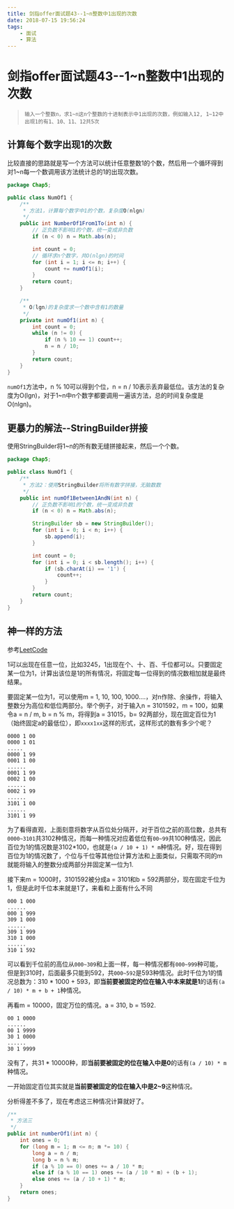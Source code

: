 ```yaml
---
title: 剑指offer面试题43--1~n整数中1出现的次数
date: 2018-07-15 19:56:24
tags: 
    - 面试
    - 算法
---
```

# 剑指offer面试题43--1~n整数中1出现的次数

>   ```
>   输入一个整数n，求1~n这n个整数的十进制表示中1出现的次数，例如输入12, 1~12中出现1的有1、10、11、12共5次
>   ```

## 计算每个数字出现1的次数

比较直接的思路就是写一个方法可以统计任意整数1的个数，然后用一个循环得到对1~n每一个数调用该方法统计总的1的出现次数。

```java
package Chap5;

public class NumOf1 {
    /**
     * 方法1，计算每个数字中1的个数，复杂度O(nlgn)
     */
    public int NumberOf1From1To(int n) {
        // 正负数不影响1的个数，统一变成非负数
        if (n < 0) n = Math.abs(n);

        int count = 0;
        // 循环求n个数字，共O(nlgn)的时间
        for (int i = 1; i <= n; i++) {
            count += numOf1(i);
        }
        return count;
    }

    /**
     * O(lgn)的复杂度求一个数中含有1的数量
     */
    private int numOf1(int n) {
        int count = 0;
        while (n != 0) {
            if (n % 10 == 1) count++;
            n = n / 10;
        }
        return count;
    }
}

```

`numOf1`方法中，n % 10可以得到个位，n = n / 10表示丢弃最低位。该方法的复杂度为O(lgn)，对于1~n中n个数字都要调用一遍该方法，总的时间复杂度是O(nlgn)。

## 更暴力的解法--StringBuilder拼接

使用StringBuilder将1~n的所有数无缝拼接起来，然后一个个数。

```java
package Chap5;

public class NumOf1 {
    /**
     * 方法2：使用StringBuilder将所有数字拼接，无脑数数
     */
    public int numOf1Between1AndN(int n) {
        // 正负数不影响1的个数，统一变成非负数
        if (n < 0) n = Math.abs(n);

        StringBuilder sb = new StringBuilder();
        for (int i = 0; i < n; i++) {
            sb.append(i);
        }

        int count = 0;
        for (int i = 0; i < sb.length(); i++) {
            if (sb.charAt(i) == '1') {
                count++;
            }
        }
        return count;
    }
}

```

## 神一样的方法

参考[LeetCode](https://discuss.leetcode.com/topic/18054/4-lines-o-log-n-c-java-python)

1可以出现在任意一位，比如3245，1出现在个、十、百、千位都可以。只要固定某一位为1，计算出该位是1的所有情况，将固定每一位得到的情况数相加就是最终结果。

要固定某一位为1，可以使用m = 1, 10, 100, 1000....，对n作除、余操作，将输入整数分为高位和低位两部分。举个例子，对于输入n = 3101592，m = 100，如果令a = n / m, b = n % m，将得到a = 31015，b= 92两部分，现在固定百位为1（始终固定a的最低位），即`xxxx1xx`这样的形式，这样形式的数有多少个呢？

```
0000 1 00
0000 1 01
.....
0000 1 99
0001 1 00
......
0001 1 99
0002 1 00
......
0002 1 99
......
3101 1 00
......
3101 1 99
```

为了看得直观，上面刻意将数字从百位处分隔开，对于百位之前的高位数，总共有`0000~3101`共3102种情况，而每一种情况对应着低位有`00~99`共100种情况，因此百位为1的情况数是3102*100，也就是`(a / 10 + 1) * m`种情况。好，现在得到百位为1的情况数了，个位与千位等其他位计算方法和上面类似，只需取不同的m就能将输入的整数分成两部分并固定某一位为1.

接下来m = 1000时，3101592被分成a = 3101和b = 592两部分，现在固定千位为1，但是此时千位本来就是1了，来看和上面有什么不同

```
000 1 000
......
000 1 999
309 1 000
......
309 1 999
310 1 000
......
310 1 592
```

可以看到千位前的高位从`000~309`和上面一样，每一种情况都有`000~999`种可能，但是到310时，后面最多只能到592，共`000~592`是593种情况。此时千位为1的情况总数为：310 * 1000 + 593，即**当前要被固定的位在输入中本来就是1**的话有`(a / 10) * m + b + 1`种情况。

再看m = 10000，固定万位的情况。a = 310, b = 1592.

```
00 1 0000
......
00 1 9999
30 1 0000
......
30 1 9999
```

没有了，共31 * 10000种，即**当前要被固定的位在输入中是0**的话有`(a / 10) * m`种情况。

一开始固定百位其实就是**当前要被固定的位在输入中是2~9**这种情况。

分析得差不多了，现在考虑这三种情况计算就好了。

```java
/**
 * 方法三
 */
public int numberOf1(int n) {
  	int ones = 0;
  	for (long m = 1; m <= n; m *= 10) {
    	long a = n / m;
    	long b = n % m;
    	if (a % 10 == 0) ones += a / 10 * m;
    	else if (a % 10 == 1) ones += (a / 10 * m) + (b + 1);
    	else ones += (a / 10 + 1) * m;
  	}
  	return ones;
}
```
